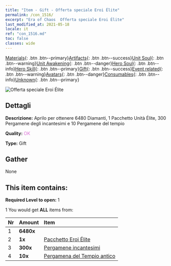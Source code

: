 ```yaml
---
title: "Item - Gift - Offerta speciale Eroi Élite"
permalink: /con_1516/
excerpt: "Era of Chaos  Offerta speciale Eroi Élite"
last_modified_at: 2021-05-18
locale: it
ref: "con_1516.md"
toc: false
classes: wide
---
```

 [Materials](/ItemsIT/){: .btn .btn--primary}[Artifacts](/ItemsIT/Artifacts/){: .btn .btn--success}[Unit Soul](/ItemsIT/UnitSoul/){: .btn .btn--warning}[Unit Awakening](/ItemsIT/UnitAwakening/){: .btn .btn--danger}[Hero Soul](/ItemsIT/HeroSoul/){: .btn .btn--info}[Hero Skill](/ItemsIT/HeroSkill/){: .btn .btn--primary}[Gift](/ItemsIT/Gift/){: .btn .btn--success}[Event related](/ItemsIT/Events/){: .btn .btn--warning}[Avatars](/ItemsIT/Avatars/){: .btn .btn--danger}[Consumables](/ItemsIT/Consumables/){: .btn .btn--info}[Unknown](/ItemsIT/Unknown/){: .btn .btn--primary}

 ![Offerta speciale Eroi Élite](/images/t/i_907117.png)

## Dettagli
 **Descrizione:** Aprilo per ottenere 6480 Diamanti, 1 Pacchetto Unità Élite, 300 Pergamene degli incantesimi e 10 Pergamene del tempio

 **Quality:** <span style="color: #DA70D6">OK</span>

 **Type:** Gift

## Gather

  None

## This item contains:

 **Required Level to open:** 1

 1 You would get **ALL** items  from:

  | Nr | Amount |     Item    |
  |:---|:-------|:------------|
  | 1 |  **6480x** | <i class="fas fa-gem"/> |  | 
  | 2 |  **1x** | [Pacchetto Eroi Élite](/ItemsIT/con_1362/) |  | 
  | 3 |  **300x** | [Pergamene incantesimi](/ItemsIT/con_694/) |  | 
  | 4 |  **10x** | [Pergamena del Tempio antico](/ItemsIT/con_697/) |  | 
